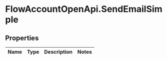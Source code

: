 # FlowAccountOpenApi.SendEmailSimple

## Properties

Name | Type | Description | Notes
------------ | ------------- | ------------- | -------------


